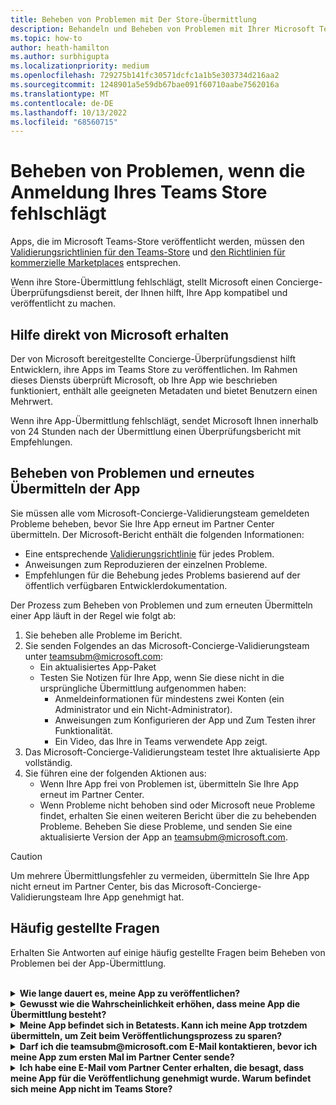 ```yaml
---
title: Beheben von Problemen mit Der Store-Übermittlung
description: Behandeln und Beheben von Problemen mit Ihrer Microsoft Teams Store-Übermittlung. Rufen Sie Hilfe direkt von Microsoft ab, beheben Sie Probleme, und übermitteln Sie Ihre App erneut.
ms.topic: how-to
author: heath-hamilton
ms.author: surbhigupta
ms.localizationpriority: medium
ms.openlocfilehash: 729275b141fc30571dcfc1a1b5e303734d216aa2
ms.sourcegitcommit: 1248901a5e59db67bae091f60710aabe7562016a
ms.translationtype: MT
ms.contentlocale: de-DE
ms.lasthandoff: 10/13/2022
ms.locfileid: "68560715"
---
```

# <a name="resolve-issues-if-your-teams-store-submission-fails"></a>Beheben von Problemen, wenn die Anmeldung Ihres Teams Store fehlschlägt

Apps, die im Microsoft Teams-Store veröffentlicht werden, müssen den [Validierungsrichtlinien für den Teams-Store](~/concepts/deploy-and-publish/appsource/prepare/teams-store-validation-guidelines.md) und [den Richtlinien für kommerzielle Marketplaces](/legal/marketplace/certification-policies) entsprechen.

Wenn ihre Store-Übermittlung fehlschlägt, stellt Microsoft einen Concierge-Überprüfungsdienst bereit, der Ihnen hilft, Ihre App kompatibel und veröffentlicht zu machen.

## <a name="get-help-directly-from-microsoft"></a>Hilfe direkt von Microsoft erhalten

Der von Microsoft bereitgestellte Concierge-Überprüfungsdienst hilft Entwicklern, ihre Apps im Teams Store zu veröffentlichen. Im Rahmen dieses Diensts überprüft Microsoft, ob Ihre App wie beschrieben funktioniert, enthält alle geeigneten Metadaten und bietet Benutzern einen Mehrwert.

Wenn ihre App-Übermittlung fehlschlägt, sendet Microsoft Ihnen innerhalb von 24 Stunden nach der Übermittlung einen Überprüfungsbericht mit Empfehlungen.

## <a name="resolve-issues-and-resubmit-your-app"></a>Beheben von Problemen und erneutes Übermitteln der App

Sie müssen alle vom Microsoft-Concierge-Validierungsteam gemeldeten Probleme beheben, bevor Sie Ihre App erneut im Partner Center übermitteln. Der Microsoft-Bericht enthält die folgenden Informationen:

* Eine entsprechende [Validierungsrichtlinie](~/concepts/deploy-and-publish/appsource/prepare/teams-store-validation-guidelines.md) für jedes Problem.
* Anweisungen zum Reproduzieren der einzelnen Probleme.
* Empfehlungen für die Behebung jedes Problems basierend auf der öffentlich verfügbaren Entwicklerdokumentation.

Der Prozess zum Beheben von Problemen und zum erneuten Übermitteln einer App läuft in der Regel wie folgt ab:

1. Sie beheben alle Probleme im Bericht.
1. Sie senden Folgendes an das Microsoft-Concierge-Validierungsteam unter <a href="mailto:teamsubm@microsoft.com">teamsubm@microsoft.com</a>:
   * Ein aktualisiertes App-Paket
   * Testen Sie Notizen für Ihre App, wenn Sie diese nicht in die ursprüngliche Übermittlung aufgenommen haben:
      * Anmeldeinformationen für mindestens zwei Konten (ein Administrator und ein Nicht-Administrator).
      * Anweisungen zum Konfigurieren der App und Zum Testen ihrer Funktionalität.
      * Ein Video, das Ihre in Teams verwendete App zeigt.
1. Das Microsoft-Concierge-Validierungsteam testet Ihre aktualisierte App vollständig.
1. Sie führen eine der folgenden Aktionen aus:
   * Wenn Ihre App frei von Problemen ist, übermitteln Sie Ihre App erneut im Partner Center.
   * Wenn Probleme nicht behoben sind oder Microsoft neue Probleme findet, erhalten Sie einen weiteren Bericht über die zu behebenden Probleme. Beheben Sie diese Probleme, und senden Sie eine aktualisierte Version der App an <a href="mailto:teamsubm@microsoft.com">teamsubm@microsoft.com</a>.

> [!CAUTION]
> Um mehrere Übermittlungsfehler zu vermeiden, übermitteln Sie Ihre App nicht erneut im Partner Center, bis das Microsoft-Concierge-Validierungsteam Ihre App genehmigt hat.

## <a name="faq"></a>Häufig gestellte Fragen

Erhalten Sie Antworten auf einige häufig gestellte Fragen beim Beheben von Problemen bei der App-Übermittlung.

<br>

<details>

<summary><b>Wie lange dauert es, meine App zu veröffentlichen?</b></summary>

Wenn ihre Store-Übermittlung keine Probleme hat, wird Ihre App innerhalb von 1 bis 2 Werktagen veröffentlicht. Wenn Ihre App fehlschlägt, bietet Ihnen ein Microsoft-Team Empfehlungen zur Behebung der Probleme. Nachdem Sie diese Korrekturen vorgenommen und eine aktualisierte App erneut an dieses Team übermittelt haben, werden Sie innerhalb von 24 Stunden benachrichtigt, wenn Ihre App zur Veröffentlichung bereit ist oder noch mehr Arbeit benötigt.

<br>

</details>

<details>

<summary><b>Gewusst wie die Wahrscheinlichkeit erhöhen, dass meine App die Übermittlung besteht?</b></summary>

Wenn Sie Folgendes ausführen, kann dies zu einer erfolgreichen Übermittlung führen:

1. Entwickeln Sie Ihre App basierend auf den [Entwurfsrichtlinien für Teams](~/concepts/design/design-teams-app-overview.md).
1. Stellen Sie sicher, dass Ihre App die [Validierungsrichtlinien für den Teams-Store](~/concepts/deploy-and-publish/appsource/prepare/teams-store-validation-guidelines.md) und die [Zertifizierungsrichtlinien für den kommerziellen Marketplace von Microsoft](/legal/marketplace/certification-policies) einhält.
1. Testen Sie Ihr App-Paket mit dem [Microsoft Teams-App-Validierungstool](https://dev.teams.microsoft.com/appvalidation.html).
1. [Bereiten Sie Ihre Teams Store-Übermittlung vor](~/concepts/deploy-and-publish/appsource/prepare/submission-checklist.md).

<br>

</details>

<details>

<summary><b>Meine App befindet sich in Betatests. Kann ich meine App trotzdem übermitteln, um Zeit beim Veröffentlichungsprozess zu sparen?</b></summary>

Nein Microsoft überprüft nur produktionsfähige Apps.

<br>

</details>

<details>

<summary><b>Darf ich die teamsubm@microsoft.com E-Mail kontaktieren, bevor ich meine App zum ersten Mal im Partner Center sende?</b></summary>

Nein Microsoft beginnt erst dann mit der Überprüfung Ihrer App, wenn Sie Ihre App zum ersten Mal im Partner Center übermitteln.

<br>

</details>

<details>

<summary><b>Ich habe eine E-Mail vom Partner Center erhalten, die besagt, dass meine App für die Veröffentlichung genehmigt wurde. Warum befindet sich meine App nicht im Teams Store?</b></summary>

Nachdem Ihre App genehmigt wurde, dauert die Veröffentlichung je nach App-Funktionen in der Regel 1 bis 2 Werktage.Wenn Ihre App nach zwei Werktagen nicht veröffentlicht wurde, wenden Sie sich an <a href="mailto:teamsubm@microsoft.com">teamsubm@microsoft.com</a>.

<br>

</details>
